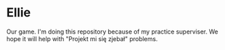 # Ellie
Our game. I'm doing this repository because of my practice superviser. We hope it will help with "Projekt mi się zjebał" problems.
